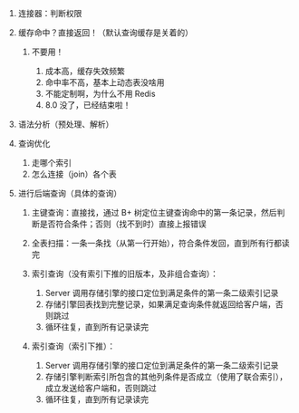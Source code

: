 1. 连接器：判断权限
2. 缓存命中？直接返回！（默认查询缓存是关着的）

    1. 不要用！

        1. 成本高，缓存失效频繁
        2. 命中率不高，基本上动态表没啥用
        3. 不能定制啊，为什么不用 Redis
        4. 8.0 没了，已经结束啦！
3. 语法分析（预处理、解析）
4. 查询优化

    1. 走哪个索引
    2. 怎么连接（join）各个表
5. 进行后端查询（具体的查询）

    1. 主键查询：直接找，通过 B+ 树定位主键查询命中的第一条记录，然后判断是否符合条件；否则（找不到时）直接上报错误
    2. 全表扫描：一条一条找（从第一行开始），符合条件发回，直到所有行都读完
    3. 索引查询（没有索引下推的旧版本，及非组合查询）：

        1. Server 调用存储引擎的接口定位到满足条件的第一条二级索引记录
        2. 存储引擎回表找到完整记录，如果满足查询条件就返回给客户端，否则跳过
        3. 循环往复，直到所有记录读完
    4. 索引查询（索引下推）：

        1. Server 调用存储引擎的接口定位到满足条件的第一条二级索引记录
        2. 存储引擎判断索引所包含的其他列条件是否成立（使用了联合索引），成立发送给客户端和，否则跳过
        3. 循环往复，直到所有记录读完

‍
